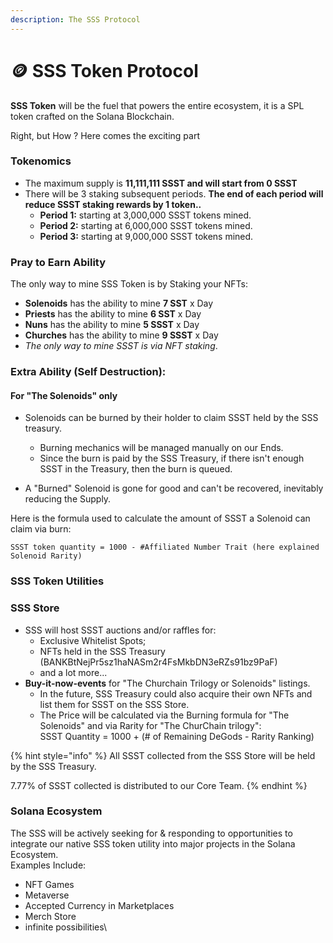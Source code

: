 ```yaml
---
description: The SSS Protocol
---
```


# 🪙 SSS Token Protocol

**SSS Token** will be the fuel that powers the entire ecosystem, it is a SPL token crafted on the Solana Blockchain.

Right, but How ? Here comes the exciting part

### Tokenomics

* The maximum supply is **11,111,111 SSST and will start from 0 SSST**
* There will be 3 staking subsequent periods. **The end of each period will reduce SSST staking rewards by 1 token..**
  * **Period 1:** starting at 3,000,000 SSST tokens mined.
  * **Period 2:** starting at 6,000,000 SSST tokens mined.
  * **Period 3:** starting at 9,000,000 SSST tokens mined.

### Pray to Earn Ability

The only way to mine SSS Token is by Staking your NFTs:

* **Solenoids** has the ability to mine **7 SST** x Day
* **Priests** has the ability to mine **6 SST** x Day
* **Nuns** has the ability to mine **5 SSST** x Day
* **Churches** has the ability to mine **9 SSST** x Day
* _The only way to mine SSST is via NFT staking_.

### Extra Ability (Self Destruction):

#### For "The Solenoids" only

*   Solenoids can be burned by their holder to claim SSST held by the SSS treasury.

    * Burning mechanics will be managed manually on our Ends.
    * Since the burn is paid by the SSS Treasury, if there isn't enough SSST in the Treasury, then the burn is queued.

    &#x20;
* A "Burned" Solenoid is gone for good and can't be recovered, inevitably reducing the Supply.&#x20;

Here is the formula used to calculate the amount of SSST a Solenoid can claim via burn:

```
SSST token quantity = 1000 - #Affiliated Number Trait (here explained Solenoid Rarity)
```



### SSS Token Utilities

### SSS Store

* SSS will host SSST auctions and/or raffles for:
  * Exclusive Whitelist Spots;
  * NFTs held in the SSS Treasury (BANKBtNejPr5sz1haNASm2r4FsMkbDN3eRZs91bz9PaF)
  * and a lot more...
* **Buy-it-now-events** for "The Churchain Trilogy or Solenoids" listings.
  * In the future, SSS Treasury could also acquire their own NFTs and list them for SSST on the SSS Store.
  * The Price will be calculated via the Burning formula for "The Solenoids" and via Rarity for "The ChurChain trilogy":\
    &#x20;SSST Quantity = 1000 + (# of Remaining DeGods - Rarity Ranking)

{% hint style="info" %}
All SSST collected from the SSS Store will be held by the SSS Treasury.

7.77% of SSST collected is distributed to our Core Team.
{% endhint %}

### Solana Ecosystem

The SSS will be actively seeking for & responding to opportunities to integrate our native SSS token utility into major projects in the Solana Ecosystem.\
Examples Include:

* NFT Games&#x20;
* Metaverse
* Accepted Currency in Marketplaces
* Merch Store
* infinite possibilities\
